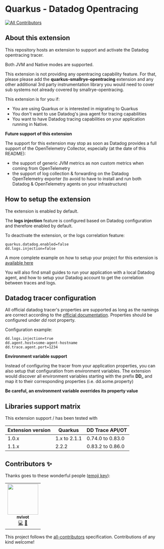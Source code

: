 # Quarkus - Datadog Opentracing
<!-- ALL-CONTRIBUTORS-BADGE:START - Do not remove or modify this section -->
[![All Contributors](https://img.shields.io/badge/all_contributors-1-orange.svg?style=flat-square)](#contributors-)
<!-- ALL-CONTRIBUTORS-BADGE:END -->

## About this extension

This repository hosts an extension to support and activate the Datadog opentracing tracer.

Both JVM and Native modes are supported.

This extension is not providing any opentracing capability feature. For that, please please add the **quarkus-smallrye-opentracing** extension and any other additional 3rd party instrumentation library you would need to cover sub systems not already covered by smallrye-opentracing.

This extension is for you if:
- You are using Quarkus or is interested in migrating to Quarkus
- You don't want to use Datadog's java agent for tracing capabilities
- You want to have Datadog tracing capabilities on your application running in Native.


**Future support of this extension** 

The support for this extension may stop as soon as Datadog provides a full support of the OpenTelemetry Collector, especially (at the date of this README):
- the support of generic JVM metrics as non custom metrics when coming from OpenTelemetry
- the support of log collection & forwarding on the Datadog OpenTelemetry exporter (to avoid to have to install and run both Datadog & OpenTelemetry agents on your infrastructure)


## How to setup the extension

The extension is enabled by default. 

The **logs injection** feature is configured based on Datadog configuration and therefore enabled by default.

To deactivate the extension, or the logs correlation feature:

```
quarkus.datadog.enabled=false
dd.logs.injection=false
```

A more complete example on how to setup your project for this extension is [available here](https://github.com/nicolas-vivot/quarkiverse-datadog-opentracing-setup-example) 

You will also find small guides to run your application with a local Datadog agent, and how to setup your Datadog account to get the correlation between traces and logs.

## Datadog tracer configuration

All official datadog tracer's properties are supported as long as the namings are correct according to the [official documentation](https://docs.datadoghq.com/tracing/setup_overview/setup/java/?tab=containers).
Properties should be configured under *dd* root property.

Configuration example:

```
dd.logs.injection=true
dd.agent.host=some-agent-hostname
dd.trace.agent.port=1234
```

**Environment variable support**

Instead of configuring the tracer from your application properties, you can also setup that configuration from environment variables.
The extension would discover all environment variables starting with the prefix **DD_** and map it to their corresponding properties (i.e. dd.some.property)

**Be careful, an environment variable overrides its property value**


## Libraries support matrix

This extension support / has been tested with

Extension version | Quarkus | DD Trace API/OT
------|---------|--------
1.0.x | 1.x to 2.1.1 | 0.74.0 to 0.83.0
1.1.x | 2.2.2 | 0.83.2 to 0.86.0


## Contributors ✨

Thanks goes to these wonderful people ([emoji key](https://allcontributors.org/docs/en/emoji-key)):

<!-- ALL-CONTRIBUTORS-LIST:START - Do not remove or modify this section -->
<!-- prettier-ignore-start -->
<!-- markdownlint-disable -->
<table>
  <tr>
    <td align="center"><a href="https://github.com/nicolas-vivot"><img src="https://avatars.githubusercontent.com/u/79290619?v=4?s=100" width="100px;" alt=""/><br /><sub><b>nvivot</b></sub></a><br /><a href="https://github.com/quarkiverse/quarkus-datadog-opentracing/commits?author=nicolas-vivot" title="Code">💻</a> <a href="#maintenance-nicolas-vivot" title="Maintenance">🚧</a></td>
  </tr>
</table>

<!-- markdownlint-restore -->
<!-- prettier-ignore-end -->

<!-- ALL-CONTRIBUTORS-LIST:END -->

This project follows the [all-contributors](https://github.com/all-contributors/all-contributors) specification. Contributions of any kind welcome!
